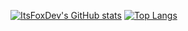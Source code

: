 [![ItsFoxDev's GitHub stats](https://github-readme-stats.vercel.app/api?username=itsfoxdev&show_icons=true&theme=dark)](https://github.com/ItsFoxDev/)
[![Top Langs](https://github-readme-stats.vercel.app/api/top-langs/?username=ItsFoxDev)](https://github.com/ItsFoxDev/)
<!--
**ItsFoxDev/ItsFoxDev** is a ✨ _special_ ✨ repository because its `README.md` (this file) appears on your GitHub profile.

Here are some ideas to get you started:

- 🔭 I’m currently working on ...
- 🌱 I’m currently learning ...
- 👯 I’m looking to collaborate on ...
- 🤔 I’m looking for help with ...
- 💬 Ask me about ...
- 📫 How to reach me: ...
- 😄 Pronouns: ...
- ⚡ Fun fact: ...
-->
